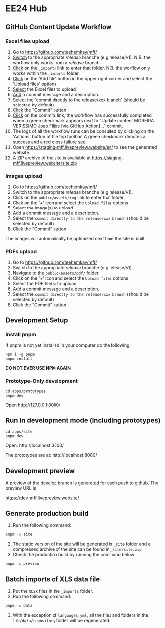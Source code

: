 # EE24 Hub

## GitHub Content Update Workflow

### Excel files upload

1. Go to https://github.com/teehemkay/mff/
2. [Switch](docs/workflow.png) to the appropriate *release* branche (e.g release/v1). N.B. the worflow only works from a *release* branch.
3. [Click](docs/workflow.png) on the `_imports` link to enter that folder. N.B. the worflow only works within the `_imports` folder.
4. [Click](docs/_imports.png) on the 'Add file' button in the upper right corner and select the 'Upload files' options
5. [Select](file-upload.png) the Excel files to upload
6. [Add](file-upload.png) a commit message and a description. 
7. [Select](file-upload.png) the 'commit directly to the release/xxx branch' (should be selected by default)
8. [Click](file-upload.png) the "Commit" button
9. [Click](docs/workflow.png) on the commits link, the workflow has successfully completed when a green checkmark appears next to "Update content MOREIRA VERISSIMO Joao Filipe [via GitHub Action]..." commit.
10. The logs of all the workflow runs can be consulted by clicking on the 'Actions' button of the top toolbar. A green checkmark denotes a success and a red cross failure [see](docs/actions.png).
11. Open https://staging-mff.livepreview.website/en/ to see the generated website
12. A ZIP archive of the site is available at https://staging-mff.livepreview.website/site.zip

### Images upload

1. Go to https://github.com/teehemkay/mff/
2. Switch to the appropriate *release* branche (e.g release/v1).
3. Click on the `public/assets/img` link to enter that folder.
4. Click on the '+' icon and select the `Upload files` options
5. Select the image(s) to upload
6. Add a commit message and a description. 
7. Select the `commit directly to the release/xxx branch` (should be selected by default)
8. Click the "Commit" button

The images will automatically be optimized next time the site is built.

### PDFs upload

1. Go to https://github.com/teehemkay/mff/
2. Switch to the appropriate *release* branche (e.g release/v1).
3. Navigate to the `public/assets/pdf/` folder.
4. Click on the '+' icon and select the `Upload files` options
5. Select the PDF file(s) to upload
6. Add a commit message and a description. 
7. Select the `commit directly to the release/xxx branch` (should be selected by default)
8. Click the "Commit" button

## Development Setup

### Install pnpm

If pnpm is not yet installed in your computer do the following:

```
npm i -g pnpm
pnpm install
```

**DO NOT EVER USE NPM AGAIN**

### Prototype-Only development

```
cd apps/prototypes
pnpm dev
```

Open http://127.0.0.1:8080/

## Run in development mode (including prototypes)

```
cd apps/site
pnpm dev
```

Open:
http://localhost:3000/

The prototypes are at:
http://localhost:8080/

## Development preview

A preview of the develop branch is generated for each push to github.
The preview URL is

https://dev-mff.livepreview.website/

## Generate production build

1. Run the following command:

```sh
pnpm -w site
```

2. The static version of the site will be generated in `_site` folder and a compressed archive of the site can be found in `_site/site.zip`
3. Check the production build by running the command below

```sh
pnpm -w preview
```

## Batch imports of XLS data file

1. Put the `XLSX` files in the  `_imports` folder.
2. Run the following command:

```sh
pnpm -w data
```

3. With the exception of `languages.yml`, all the files and folders in the `lib/data/repository` folder will be regenerated.

